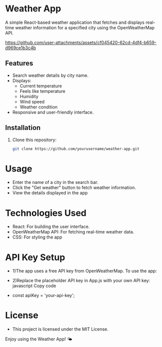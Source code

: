# Weather App
A simple React-based weather application that fetches and displays real-time weather information for a specified city using the OpenWeatherMap API.

https://github.com/user-attachments/assets/cf045420-62cd-4df4-b659-d969ce1b3c4b

## Features
- Search weather details by city name.
- Displays:
  - Current temperature
  - Feels like temperature
  - Humidity
  - Wind speed
  - Weather condition
- Responsive and user-friendly interface.

## Installation
1. Clone this repository:
   ```bash
   git clone https://github.com/yourusername/weather-app.git
   
# Usage
- Enter the name of a city in the search bar.
- Click the "Get weather" button to fetch weather information.
- View the details displayed in the app

# Technologies Used
- React: For building the user interface.
- OpenWeatherMap API: For fetching real-time weather data.
- CSS: For styling the app

# API Key Setup
- 1)The app uses a free API key from OpenWeatherMap. To use the app:

- 2)Replace the placeholder API key in App.js with your own API key:
javascript Copy code
- const apiKey = 'your-api-key';

# License
- This project is licensed under the MIT License.

Enjoy using the Weather App! 🌤️
 
